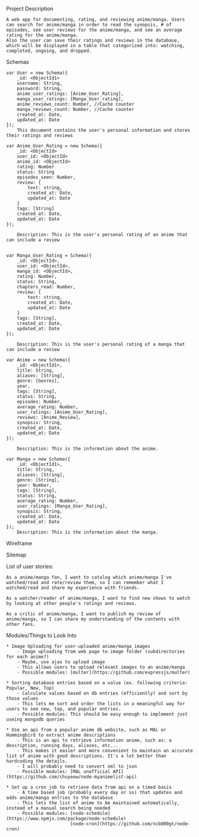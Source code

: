 Project Description
	
	A web app for documenting, rating, and reviewing anime/manga. Users can search for anime/manga in order to read the synopsis, # of episodes, see user reviews for the anime/manga, and see an average rating for the anime/manga. 
	Also the user can save their ratings and reviews in the database, which will be displayed in a table that categorized into: watching, completed, ongoing, and dropped.

Schemas

	var User = new Schema({
		_id: <ObjectId1>
		username: String,
		password: String,
		anime_user_ratings: [Anime_User_Rating],
		manga_user_ratings: [Manga_User_rating],
		anime_reviews_count: Number, //Cache counter
		manga_reviews_count: Number, //Cache counter
		created_at: Date,
		updated_at: Date
	});
		This document contains the user's personal information and stores their ratings and reviews

	var Anime_User_Rating = new Schema({
		_id: <ObjectId>
		user_id: <ObjectId>
		anime_id: <ObjectId>
		rating: Number
		status: String
		episodes_seen: Number,
		review: {
			text: string,
			created_at: Date,
			updated_at: Date
		}
		tags: [String]
		created_at: Date,
		updated_at: Date
	});

		Description: This is the user's personal rating of an anime that can include a review

		
	var Manga_User_Rating = Schema({
		_id: <ObjectId>,
		user_id: <ObjectId>,
		manga_id: <ObjectId>,
		rating: Number,
		status: String,
		chapters_read: Number,
		review: {
			text: string,
			created_at: Date,
			updated_at: Date
		}
		tags: [String],
		created_at: Date,
		updated_at: Date
	});

		Description: This is the user's personal rating of a manga that can include a review

	var Anime = new Schema({
		_id: <ObjectId1>,
		title: String,
		aliases: [String],
		genre: [Genres],
		year,
		tags: [String],
		status: String,
		episodes: Number,
		average_rating: Number,
		user_ratings: [Anime_User_Rating],
		reviews: [Anime_Review],
		synopsis: String,
		created_at: Date,
		updated_at: Date
	});

		Description: This is the information about the anime.

	var Manga = new Schema({
		_id: <ObjectId1>,
		title: String,
		aliases: [String],
		genre: [String],
		year: Number,
		tags: [String],
		status: String,
		average_rating: Number,
		user_ratings: [Manga_User_Rating],
		synopsis: String,
		created_at: Date,
		updated_at: Date
	});
		Description: This is the information about the manga.

Wireframe



Sitemap


List of user stories:

	As a anime/manga fan, I want to catalog which anime/manga I've watched/read and rate/review them, so I can remember what I watched/read and share my experience with friends.

	As a watcher/reader of anime/manga, I want to find new shows to watch by looking at other people's ratings and reviews.

	As a critic of anime/manga, I want to publish my review of anime/manga, so I can share my understanding of the contents with other fans.

Modules/Things to Look Into

	* Image Uploading for user-uploaded anime/manga images
		- Image uploading from web page to image folder (subdirectories for each anime?)
		- Maybe, use ajax to upload image
		- This allows users to upload relevant images to an anime/manga
		- Possible modules: [multer](https://github.com/expressjs/multer)

	* Sorting database entries based on a value (ex. following criteria: Popular, New, Top)
		- Calculate values based on db entries (efficiently) and sort by those values
		- This lets me sort and order the lists in a meaningful way for users to see new, top, and popular entries.
		- Possible modules: This should be easy enough to implement just useing mongodb queries

	* Use an api from a popular anime db website, such as MAL or Hummingbird to extract anime descriptions
		- This is an api to retrieve information anime, such as: a description, running days, aliases, etc...
		- This makes it easier and more convenient to maintain an accurate list of anime with good descriptions. It's a lot better than hardcoding the details.
		- I will probably need to convert xml to json
		- Possible modules: [MAL unofficial API](https://github.com/chuyeow/node-myanimelist-api)

	* Set up a cron job to retrieve data from api on a timed basis
		- A time based job (probably every day or so) that updates and adds anime/manga entries to the database
		- This lets the list of anime to be maintained automatically, instead of a manual search being needed
		- Possible modules: [node-schedule](https://www.npmjs.com/package/node-schedule)
							[node-cron](https://github.com/ncb000gt/node-cron)


	

